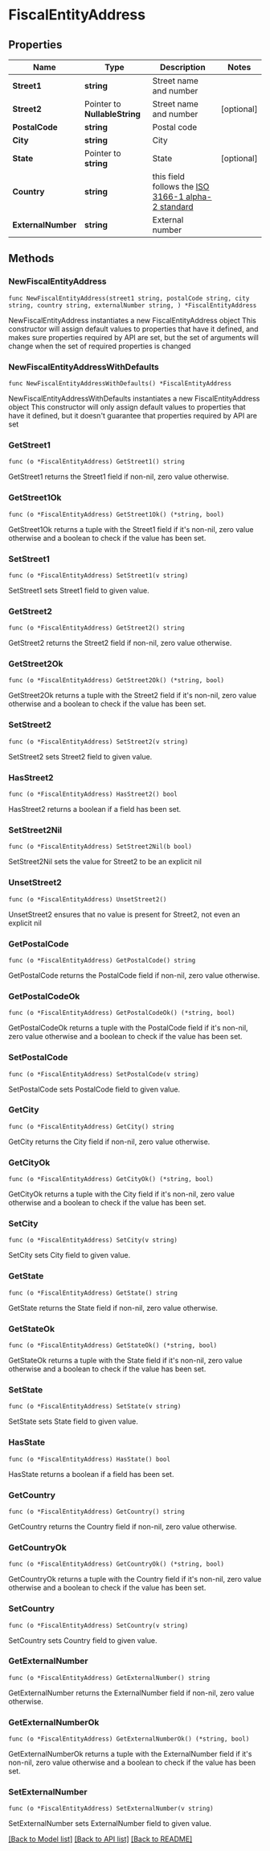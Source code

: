 # FiscalEntityAddress

## Properties

Name | Type | Description | Notes
------------ | ------------- | ------------- | -------------
**Street1** | **string** | Street name and number | 
**Street2** | Pointer to **NullableString** | Street name and number | [optional] 
**PostalCode** | **string** | Postal code | 
**City** | **string** | City | 
**State** | Pointer to **string** | State | [optional] 
**Country** | **string** | this field follows the [ISO 3166-1 alpha-2 standard](https://en.wikipedia.org/wiki/ISO_3166-1_alpha-2) | 
**ExternalNumber** | **string** | External number | 

## Methods

### NewFiscalEntityAddress

`func NewFiscalEntityAddress(street1 string, postalCode string, city string, country string, externalNumber string, ) *FiscalEntityAddress`

NewFiscalEntityAddress instantiates a new FiscalEntityAddress object
This constructor will assign default values to properties that have it defined,
and makes sure properties required by API are set, but the set of arguments
will change when the set of required properties is changed

### NewFiscalEntityAddressWithDefaults

`func NewFiscalEntityAddressWithDefaults() *FiscalEntityAddress`

NewFiscalEntityAddressWithDefaults instantiates a new FiscalEntityAddress object
This constructor will only assign default values to properties that have it defined,
but it doesn't guarantee that properties required by API are set

### GetStreet1

`func (o *FiscalEntityAddress) GetStreet1() string`

GetStreet1 returns the Street1 field if non-nil, zero value otherwise.

### GetStreet1Ok

`func (o *FiscalEntityAddress) GetStreet1Ok() (*string, bool)`

GetStreet1Ok returns a tuple with the Street1 field if it's non-nil, zero value otherwise
and a boolean to check if the value has been set.

### SetStreet1

`func (o *FiscalEntityAddress) SetStreet1(v string)`

SetStreet1 sets Street1 field to given value.


### GetStreet2

`func (o *FiscalEntityAddress) GetStreet2() string`

GetStreet2 returns the Street2 field if non-nil, zero value otherwise.

### GetStreet2Ok

`func (o *FiscalEntityAddress) GetStreet2Ok() (*string, bool)`

GetStreet2Ok returns a tuple with the Street2 field if it's non-nil, zero value otherwise
and a boolean to check if the value has been set.

### SetStreet2

`func (o *FiscalEntityAddress) SetStreet2(v string)`

SetStreet2 sets Street2 field to given value.

### HasStreet2

`func (o *FiscalEntityAddress) HasStreet2() bool`

HasStreet2 returns a boolean if a field has been set.

### SetStreet2Nil

`func (o *FiscalEntityAddress) SetStreet2Nil(b bool)`

 SetStreet2Nil sets the value for Street2 to be an explicit nil

### UnsetStreet2
`func (o *FiscalEntityAddress) UnsetStreet2()`

UnsetStreet2 ensures that no value is present for Street2, not even an explicit nil
### GetPostalCode

`func (o *FiscalEntityAddress) GetPostalCode() string`

GetPostalCode returns the PostalCode field if non-nil, zero value otherwise.

### GetPostalCodeOk

`func (o *FiscalEntityAddress) GetPostalCodeOk() (*string, bool)`

GetPostalCodeOk returns a tuple with the PostalCode field if it's non-nil, zero value otherwise
and a boolean to check if the value has been set.

### SetPostalCode

`func (o *FiscalEntityAddress) SetPostalCode(v string)`

SetPostalCode sets PostalCode field to given value.


### GetCity

`func (o *FiscalEntityAddress) GetCity() string`

GetCity returns the City field if non-nil, zero value otherwise.

### GetCityOk

`func (o *FiscalEntityAddress) GetCityOk() (*string, bool)`

GetCityOk returns a tuple with the City field if it's non-nil, zero value otherwise
and a boolean to check if the value has been set.

### SetCity

`func (o *FiscalEntityAddress) SetCity(v string)`

SetCity sets City field to given value.


### GetState

`func (o *FiscalEntityAddress) GetState() string`

GetState returns the State field if non-nil, zero value otherwise.

### GetStateOk

`func (o *FiscalEntityAddress) GetStateOk() (*string, bool)`

GetStateOk returns a tuple with the State field if it's non-nil, zero value otherwise
and a boolean to check if the value has been set.

### SetState

`func (o *FiscalEntityAddress) SetState(v string)`

SetState sets State field to given value.

### HasState

`func (o *FiscalEntityAddress) HasState() bool`

HasState returns a boolean if a field has been set.

### GetCountry

`func (o *FiscalEntityAddress) GetCountry() string`

GetCountry returns the Country field if non-nil, zero value otherwise.

### GetCountryOk

`func (o *FiscalEntityAddress) GetCountryOk() (*string, bool)`

GetCountryOk returns a tuple with the Country field if it's non-nil, zero value otherwise
and a boolean to check if the value has been set.

### SetCountry

`func (o *FiscalEntityAddress) SetCountry(v string)`

SetCountry sets Country field to given value.


### GetExternalNumber

`func (o *FiscalEntityAddress) GetExternalNumber() string`

GetExternalNumber returns the ExternalNumber field if non-nil, zero value otherwise.

### GetExternalNumberOk

`func (o *FiscalEntityAddress) GetExternalNumberOk() (*string, bool)`

GetExternalNumberOk returns a tuple with the ExternalNumber field if it's non-nil, zero value otherwise
and a boolean to check if the value has been set.

### SetExternalNumber

`func (o *FiscalEntityAddress) SetExternalNumber(v string)`

SetExternalNumber sets ExternalNumber field to given value.



[[Back to Model list]](../README.md#documentation-for-models) [[Back to API list]](../README.md#documentation-for-api-endpoints) [[Back to README]](../README.md)


